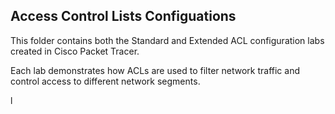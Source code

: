 ## Access Control Lists Configuations

This folder contains both the Standard and Extended ACL configuration labs created in Cisco Packet Tracer. 

Each lab demonstrates how ACLs are used to filter network traffic and control access to different network segments.

l

